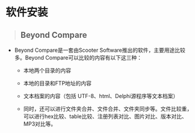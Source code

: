 # 软件安装

> ## Beyond Compare 
- Beyond Compare是一套由Scooter Software推出的软件，主要用途比较多。Beyond Compare可以比较的内容有以下这三种：
  - 本地两个目录的内容

  - 本地的目录和FTP地址的内容
    
  - 文本档案的内容（包括 UTF-8、html、Delphi源程序等文本档案）
  
  - 同时，还可以进行文件夹合并、文件合并、文件夹同步等。文件比较重，可以进行hex比较、table比较、注册列表对比、图片对比、版本对比、MP3对比等。
